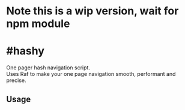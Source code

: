 # Note this is a wip version, wait for npm module

# #hashy

One pager hash navigation script.<br>
Uses Raf to make your one page navigation smooth, performant and precise.


## Usage
